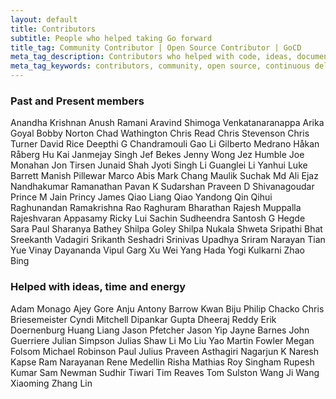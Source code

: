 ```yaml
---
layout: default
title: Contributors
subtitle: People who helped taking Go forward
title_tag: Community Contributor | Open Source Contributor | GoCD
meta_tag_description: Contributors who helped with code, ideas, documentation, time and energy to take GO open source project forward are listed here
meta_tag_keywords: contributors, community, open source, continuous delivery go
---
```


### Past and Present members

<div class="contributors-list">  
<span>Anandha Krishnan</span>
<span>Anush Ramani</span>
<span>Aravind Shimoga Venkatanaranappa</span>
<span>Arika Goyal</span>
<span>Bobby Norton</span>
<span>Chad Wathington</span>
<span>Chris Read</span>
<span>Chris Stevenson</span>
<span>Chris Turner</span>
<span>David Rice</span>
<span>Deepthi G Chandramouli</span>
<span>Gao Li</span>
<span>Gilberto Medrano</span>
<span>Håkan Råberg</span>
<span>Hu Kai</span>
<span>Janmejay Singh</span>
<span>Jef Bekes</span>
<span>Jenny Wong</span>
<span>Jez Humble</span>
<span>Joe Monahan</span>
<span>Jon Tirsen</span>
<span>Junaid Shah</span>
<span>Jyoti Singh</span>
<span>Li Guanglei</span>
<span>Li Yanhui</span>
<span>Luke Barrett</span>
<span>Manish Pillewar</span>
<span>Marco Abis</span>
<span>Mark Chang</span>
<span>Maulik Suchak</span>
<span>Md Ali Ejaz</span>
<span>Nandhakumar Ramanathan</span>
<span>Pavan K Sudarshan</span>
<span>Praveen D Shivanagoudar</span>
<span>Prince M Jain</span>
<span>Princy James</span>
<span>Qiao Liang</span>
<span>Qiao Yandong</span>
<span>Qin Qihui</span>
<span>Raghunandan Ramakrishna Rao</span>
<span>Raghuram Bharathan</span>
<span>Rajesh Muppalla</span>
<span>Rajeshvaran Appasamy</span>
<span>Ricky Lui</span>
<span>Sachin Sudheendra</span>
<span>Santosh G Hegde</span>
<span>Sara Paul</span>
<span>Sharanya Bathey</span>
<span>Shilpa Goley</span>
<span>Shilpa Nukala</span>
<span>Shweta Sripathi Bhat</span>
<span>Sreekanth Vadagiri</span>
<span>Srikanth Seshadri</span>
<span>Srinivas Upadhya</span>
<span>Sriram Narayan</span>
<span>Tian Yue</span>
<span>Vinay Dayananda</span>
<span>Vipul Garg</span>
<span>Xu Wei</span>
<span>Yang Hada</span>
<span>Yogi Kulkarni</span>
<span>Zhao Bing</span>
</div>

### Helped with ideas, time and energy

<div class="contributors-list">  

<span>Adam Monago</span>
<span>Ajey Gore</span>
<span>Anju Antony</span>
<span>Barrow Kwan</span>
<span>Biju Philip Chacko</span>
<span>Chris Briesemeister</span>
<span>Cyndi Mitchell</span>
<span>Dipankar Gupta</span>
<span>Dheeraj Reddy</span>
<span>Erik Doernenburg</span>
<span>Huang Liang</span>
<span>Jason Pfetcher</span>
<span>Jason Yip</span>
<span>Jayne Barnes</span>
<span>John Guerriere</span>
<span>Julian Simpson</span>
<span>Julias Shaw</span>
<span>Li Mo</span>
<span>Liu Yao</span>
<span>Martin Fowler</span>
<span>Megan Folsom</span>
<span>Michael Robinson</span>
<span>Paul Julius</span>
<span>Praveen Asthagiri</span>
<span>Nagarjun K</span>
<span>Naresh Kapse</span>
<span>Ram Narayanan</span>
<span>Rene Medellin</span>
<span>Risha Mathias</span>
<span>Roy Singham</span>
<span>Rupesh Kumar</span>
<span>Sam Newman</span>
<span>Sudhir Tiwari</span>
<span>Tim Reaves</span>
<span>Tom Sulston</span>
<span>Wang Ji</span>
<span>Wang Xiaoming</span>
<span>Zhang Lin</span>
</div>
